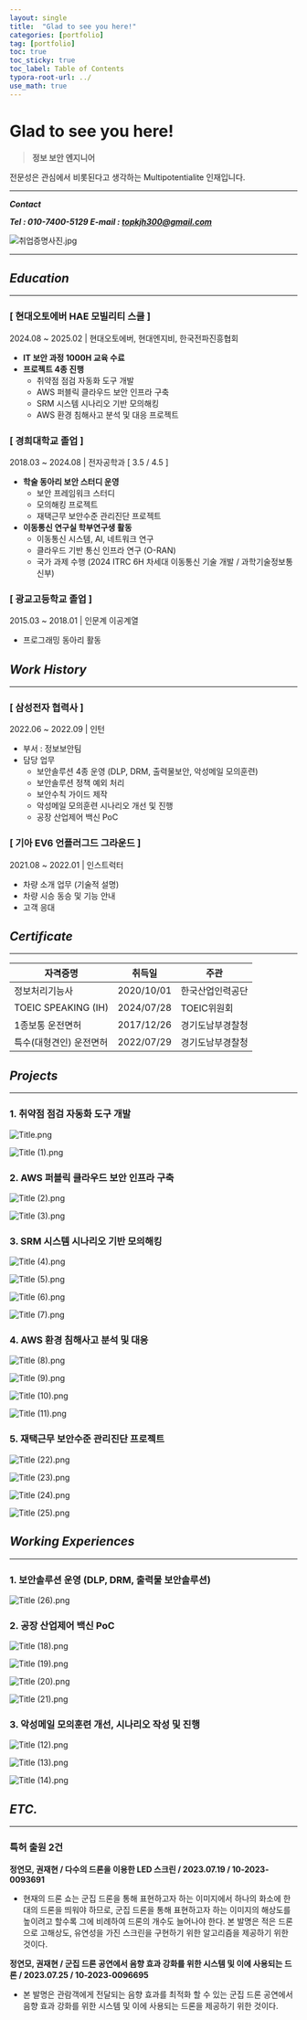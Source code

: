```yaml
---
layout: single
title:  "Glad to see you here!"
categories: [portfolio]
tag: [portfolio]
toc: true
toc_sticky: true
toc_label: Table of Contents
typora-root-url: ../
use_math: true
---
```


# Glad to see you here!

> **정보 보안 엔지니어**

전문성은 관심에서 비롯된다고 생각하는 Multipotentialite 인재입니다.
> 

---

***Contact***

***Tel : 010-7400-5129
E-mail : topkjh300@gmail.com***

![취업증명사진.jpg](Glad%20to%20see%20you%20here!%201a909c9d190780228eb7f7afac7d22ec/%EC%B7%A8%EC%97%85%EC%A6%9D%EB%AA%85%EC%82%AC%EC%A7%84.jpg)

---

## *Education*

---

### [ 현대오토에버 HAE 모빌리티 스쿨 ]

2024.08 ~ 2025.02  |  현대오토에버, 현대엔지비, 한국전파진흥협회

- **IT 보안 과정 1000H 교육 수료**
- **프로젝트 4종 진행**
    - 취약점 점검 자동화 도구 개발
    - AWS 퍼블릭 클라우드 보안 인프라 구축
    - SRM 시스템 시나리오 기반 모의해킹
    - AWS 환경 침해사고 분석 및 대응 프로젝트

### [ 경희대학교 졸업 ]

2018.03 ~ 2024.08  |  전자공학과 [ 3.5  / 4.5 ] 

- **학술 동아리 보안 스터디 운영**
    - 보안 프레임워크 스터디
    - 모의해킹 프로젝트
    - 재택근무 보안수준 관리진단 프로젝트
- **이동통신 연구실 학부연구생 활동**
    - 이동통신 시스템, AI, 네트워크 연구
    - 클라우드 기반 통신 인프라 연구 (O-RAN)
    - 국가 과제 수행 (2024 ITRC 6H 차세대 이동통신 기술 개발 / 과학기술정보통신부)

### **[ 광교고등학교 졸업 ]**

2015.03 ~ 2018.01  |  인문계 이공계열

- 프로그래밍 동아리 활동

## *Work History*

---

### [ 삼성전자 협력사 ]

2022.06 ~ 2022.09  |  인턴

- 부서 : 정보보안팀
- 담당 업무
    - 보안솔루션 4종 운영 (DLP, DRM, 출력물보안, 악성메일 모의훈련)
    - 보안솔루션 정책 예외 처리
    - 보안수칙 가이드 제작
    - 악성메일 모의훈련 시나리오 개선 및 진행
    - 공장 산업제어 백신 PoC

### [ 기아 EV6 언플러그드 그라운드 ]

2021.08 ~ 2022.01  |  인스트럭터

- 차량 소개 업무 (기술적 설명)
- 차량 시승 동승 및 기능 안내
- 고객 응대

## *Certificate*

---

| **자격증명** | **취득일** | **주관** |
| --- | --- | --- |
| 정보처리기능사 | 2020/10/01 | 한국산업인력공단 |
| TOEIC SPEAKING (IH) | 2024/07/28 | TOEIC위원회 |
| 1종보통 운전면허 | 2017/12/26 | 경기도남부경찰청 |
| 특수(대형견인) 운전면허 | 2022/07/29 | 경기도남부경찰청 |

## *Projects*

---

### 1. 취약점 점검 자동화 도구 개발

![Title.png](Glad%20to%20see%20you%20here!%201a909c9d190780228eb7f7afac7d22ec/Title.png)

![Title (1).png](Glad%20to%20see%20you%20here!%201a909c9d190780228eb7f7afac7d22ec/Title_(1).png)

### 2. AWS 퍼블릭 클라우드 보안 인프라 구축

![Title (2).png](Glad%20to%20see%20you%20here!%201a909c9d190780228eb7f7afac7d22ec/Title_(2).png)

![Title (3).png](Glad%20to%20see%20you%20here!%201a909c9d190780228eb7f7afac7d22ec/Title_(3).png)

### 3. SRM 시스템 시나리오 기반 모의해킹

![Title (4).png](Glad%20to%20see%20you%20here!%201a909c9d190780228eb7f7afac7d22ec/Title_(4).png)

![Title (5).png](Glad%20to%20see%20you%20here!%201a909c9d190780228eb7f7afac7d22ec/Title_(5).png)

![Title (6).png](Glad%20to%20see%20you%20here!%201a909c9d190780228eb7f7afac7d22ec/Title_(6).png)

![Title (7).png](Glad%20to%20see%20you%20here!%201a909c9d190780228eb7f7afac7d22ec/Title_(7).png)

### 4. AWS 환경 침해사고 분석 및 대응

![Title (8).png](Glad%20to%20see%20you%20here!%201a909c9d190780228eb7f7afac7d22ec/Title_(8).png)

![Title (9).png](Glad%20to%20see%20you%20here!%201a909c9d190780228eb7f7afac7d22ec/Title_(9).png)

![Title (10).png](Glad%20to%20see%20you%20here!%201a909c9d190780228eb7f7afac7d22ec/Title_(10).png)

![Title (11).png](Glad%20to%20see%20you%20here!%201a909c9d190780228eb7f7afac7d22ec/Title_(11).png)

### 5. 재택근무 보안수준 관리진단 프로젝트

![Title (22).png](Glad%20to%20see%20you%20here!%201a909c9d190780228eb7f7afac7d22ec/Title_(22).png)

![Title (23).png](Glad%20to%20see%20you%20here!%201a909c9d190780228eb7f7afac7d22ec/Title_(23).png)

![Title (24).png](Glad%20to%20see%20you%20here!%201a909c9d190780228eb7f7afac7d22ec/Title_(24).png)

![Title (25).png](Glad%20to%20see%20you%20here!%201a909c9d190780228eb7f7afac7d22ec/Title_(25).png)

## *Working Experiences*

---

### 1. 보안솔루션 운영 (DLP, DRM, 출력물 보안솔루션)

![Title (26).png](Glad%20to%20see%20you%20here!%201a909c9d190780228eb7f7afac7d22ec/Title_(26).png)

### 2. 공장 산업제어 백신 PoC

![Title (18).png](Glad%20to%20see%20you%20here!%201a909c9d190780228eb7f7afac7d22ec/Title_(18).png)

![Title (19).png](Glad%20to%20see%20you%20here!%201a909c9d190780228eb7f7afac7d22ec/Title_(19).png)

![Title (20).png](Glad%20to%20see%20you%20here!%201a909c9d190780228eb7f7afac7d22ec/Title_(20).png)

![Title (21).png](Glad%20to%20see%20you%20here!%201a909c9d190780228eb7f7afac7d22ec/Title_(21).png)

### 3. 악성메일 모의훈련 개선, 시나리오 작성 및 진행

![Title (12).png](Glad%20to%20see%20you%20here!%201a909c9d190780228eb7f7afac7d22ec/Title_(12).png)

![Title (13).png](Glad%20to%20see%20you%20here!%201a909c9d190780228eb7f7afac7d22ec/Title_(13).png)

![Title (14).png](Glad%20to%20see%20you%20here!%201a909c9d190780228eb7f7afac7d22ec/Title_(14).png)

## *ETC.*

---

### 특허 출원 2건

**정연모, 권재현 / 다수의 드론을 이용한 LED 스크린 / 2023.07.19 / 10-2023-0093691**

- 현재의 드론 쇼는 군집 드론을 통해 표현하고자 하는 이미지에서 하나의 화소에 한 대의 드론을 띄워야 하므로, 군집 드론을 통해 표현하고자 하는 이미지의 해상도를 높이려고 할수록 그에 비례하여 드론의 개수도 늘어나야 한다. 본 발명은 적은 드론으로 고해상도, 유연성을 가진 스크린을 구현하기 위한 알고리즘을 제공하기 위한 것이다.

**정연모, 권재현 / 군집 드론 공연에서 음향 효과 강화를 위한 시스템 및 이에 사용되는 드론 / 2023.07.25 / 10-2023-0096695**

- 본 발명은 관람객에게 전달되는 음향 효과를 최적화 할 수 있는 군집 드론 공연에서 음향 효과 강화를 위한 시스템 및 이에 사용되는 드론을 제공하기 위한 것이다.
